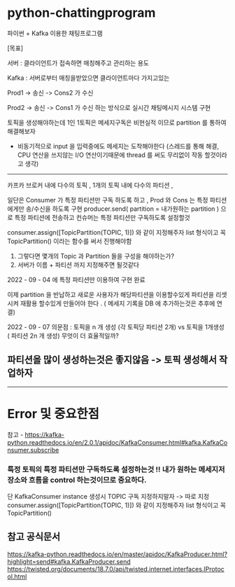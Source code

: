 # python-chattingprogram
파이썬 + Kafka  이용한 채팅프로그램


[목표]

서버 : 클라이언트가 접속하면 매칭해주고 관리하는 용도

Kafka : 서버로부터 매칭을받았으면 클라이언트마다 가지고있는

Prod1 ->  송신 -> Cons2 가 수신

Prod2 ->  송신 -> Cons1 가 수신 하는 방식으로 실시간 채팅메시지 시스템 구현 


토픽을 생성해야하는데 1인 1토픽은 메세지구독은 비현실적 이므로 partition 를 통하여 해결해보자

+ 비동기적으로 input 을 입력중에도 메세지는 도착해야한다 (스레드를 통해 해결, CPU 연산을 쓰지않는 I/O 연산이기때문에 thread 를 써도 무리없이 작동 할것이라고 생각)

-------------------------------------------------

카프카 브로커 내에 다수의 토픽 , 1개의 토픽 내에 다수의 파티션 ,

일단은 Consumer 가 특정 파티션만 구독 하도록 하고 , Prod 와 Cons 는 특정 파티션 에게만 송/수신을 하도록 구현
producer.send( partition = 내가원하는 partition ) 으로 특정 파티션에 전송하고 컨슈머는 특정 파티션만 구독하도록 설정할것 

consumer.assign([TopicPartition(TOPIC, 1)]) 와 같이 지정해주자 list 형식이고 꼭 TopicPartition() 이라는 함수를 써서 진행해야함



1. 그렇다면 몇개의 Topic 과 Partition 들을 구성을 해야하는가? 
2. 서버가 이름 + 파티션 까지 지정해주면 될것같다


2022 - 09 - 04 에 특정 파티션만 이용하여 구현 완료 

이제 partition 을 반납하고 새로운 사용자가 해당파티션을 이용할수있게 파티션을 리셋시켜 재활용 할수있게 만들어야 한다 . ( 메세지 기록을 DB 에 추가하는것은 추후에 연결) 

2022 - 09 - 07 
의문점 : 토픽을 n 개 생성 (각 토픽당 파티션 2개) vs 토픽을 1개생성 ( 파티션 2n 개 생성) 무엇이 더 효율적일까? 
## 파티션을 많이 생성하는것은 좋지않음 -> 토픽 생성해서 작업하자

----------------------------------------------------
# Error 및 중요한점 
참고 - https://kafka-python.readthedocs.io/en/2.0.1/apidoc/KafkaConsumer.html#kafka.KafkaConsumer.subscribe

### 특정 토픽의 특정 파티션만  구독하도록 설정하는것 !! 내가 원하는 메세지저장소와 흐름을 control 하는것이므로 중요하다. 
단 KafkaConsumer instance 생성시  TOPIC 구독 지정하지말자 -> 따로 지정
consumer.assign([TopicPartition(TOPIC, 1)]) 와 같이 지정해주자 list 형식이고 꼭 TopicPartition()






## 참고 공식문서

https://kafka-python.readthedocs.io/en/master/apidoc/KafkaProducer.html?highlight=send#kafka.KafkaProducer.send
https://twisted.org/documents/18.7.0/api/twisted.internet.interfaces.IProtocol.html
